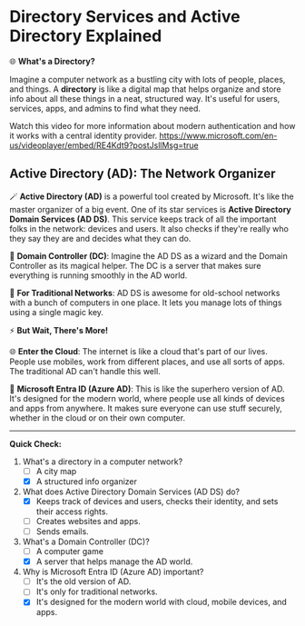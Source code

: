
# Directory Services and Active Directory Explained

🌐 **What's a Directory?**

Imagine a computer network as a bustling city with lots of people, places, and things. A **directory** is like a digital map that helps organize and store info about all these things in a neat, structured way. It's useful for users, services, apps, and admins to find what they need.


Watch this video for more information about modern authentication and how it works with a central identity provider.
https://www.microsoft.com/en-us/videoplayer/embed/RE4Kdt9?postJsllMsg=true
## Active Directory (AD): The Network Organizer

🪄 **Active Directory (AD)** is a powerful tool created by Microsoft. It's like the master organizer of a big event. One of its star services is **Active Directory Domain Services (AD DS)**. This service keeps track of all the important folks in the network: devices and users. It also checks if they're really who they say they are and decides what they can do.

💼 **Domain Controller (DC)**: Imagine the AD DS as a wizard and the Domain Controller as its magical helper. The DC is a server that makes sure everything is running smoothly in the AD world.

🏢 **For Traditional Networks**: AD DS is awesome for old-school networks with a bunch of computers in one place. It lets you manage lots of things using a single magic key.

⚡ **But Wait, There's More!**

🌐 **Enter the Cloud**: The internet is like a cloud that's part of our lives. People use mobiles, work from different places, and use all sorts of apps. The traditional AD can't handle this well.

🌟 **Microsoft Entra ID (Azure AD)**: This is like the superhero version of AD. It's designed for the modern world, where people use all kinds of devices and apps from anywhere. It makes sure everyone can use stuff securely, whether in the cloud or on their own computer.

---

**Quick Check:**

1. What's a directory in a computer network?
   - [ ] A city map
   - [x] A structured info organizer

2. What does Active Directory Domain Services (AD DS) do?
   - [x] Keeps track of devices and users, checks their identity, and sets their access rights.
   - [ ] Creates websites and apps.
   - [ ] Sends emails.

3. What's a Domain Controller (DC)?
   - [ ] A computer game
   - [x] A server that helps manage the AD world.

4. Why is Microsoft Entra ID (Azure AD) important?
   - [ ] It's the old version of AD.
   - [ ] It's only for traditional networks.
   - [x] It's designed for the modern world with cloud, mobile devices, and apps.
